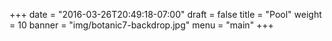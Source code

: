 +++
date = "2016-03-26T20:49:18-07:00"
draft = false
title = "Pool"
weight = 10
banner = "img/botanic7-backdrop.jpg"
menu = "main"
+++
